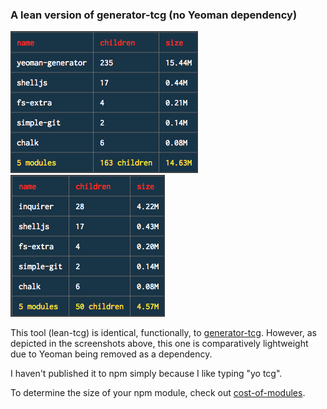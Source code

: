 ### A lean version of generator-tcg (no Yeoman dependency)

![generator-tcg](images/generator-tcg.png)
![lean-tcg](images/lean-tcg.png)

This tool (lean-tcg) is identical, functionally, to [generator-tcg](https://github.com/jeffreysbrother/generator-tcg). However, as depicted in the screenshots above, this one is comparatively lightweight due to Yeoman being removed as a dependency.

I haven't published it to npm simply because I like typing "yo tcg".

To determine the size of your npm module, check out [cost-of-modules](https://www.npmjs.com/package/cost-of-modules).
